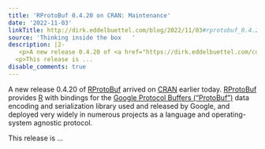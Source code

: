 ```yaml
---
title: 'RProtoBuf 0.4.20 on CRAN: Maintenance'
date: '2022-11-03'
linkTitle: http://dirk.eddelbuettel.com/blog/2022/11/03#rprotobuf_0.4.20
source: 'Thinking inside the box   '
description: |2-
   <p>A new release 0.4.20 of <a href="https://dirk.eddelbuettel.com/code/rprotobuf.html">RProtoBuf</a> arrived on <a href="https://cran.r-project.org">CRAN</a> earlier today. <a href="https://dirk.eddelbuettel.com/code/rprotobuf.html">RProtoBuf</a> provides <a href="https://www.r-project.org">R</a> with bindings for the <a href="https://github.com/google/protobuf">Google Protocol Buffers (“ProtoBuf”)</a> data encoding and serialization library used and released by Google, and deployed very widely in numerous projects as a language and operating-system agnostic protocol.</p>
  <p>This release is ...
disable_comments: true
---
```

 <p>A new release 0.4.20 of <a href="https://dirk.eddelbuettel.com/code/rprotobuf.html">RProtoBuf</a> arrived on <a href="https://cran.r-project.org">CRAN</a> earlier today. <a href="https://dirk.eddelbuettel.com/code/rprotobuf.html">RProtoBuf</a> provides <a href="https://www.r-project.org">R</a> with bindings for the <a href="https://github.com/google/protobuf">Google Protocol Buffers (“ProtoBuf”)</a> data encoding and serialization library used and released by Google, and deployed very widely in numerous projects as a language and operating-system agnostic protocol.</p>
<p>This release is ...